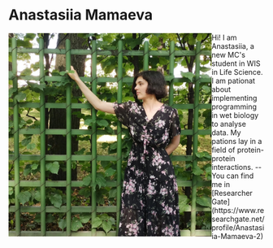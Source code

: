 # Anastasiia Mamaeva
<img src="./dnF-fvolsxs.jpg"  style="float:left;width:400px;height:400px;"/>
Hi! I am Anastasiia, a new MC's student in WIS in Life Science. I am pationat about implementing programming in wet biology to analyse data.
My pations lay in a field of protein-protein interactions.
--
You can find me in [Researcher Gate](https://www.researchgate.net/profile/Anastasiia-Mamaeva-2)
